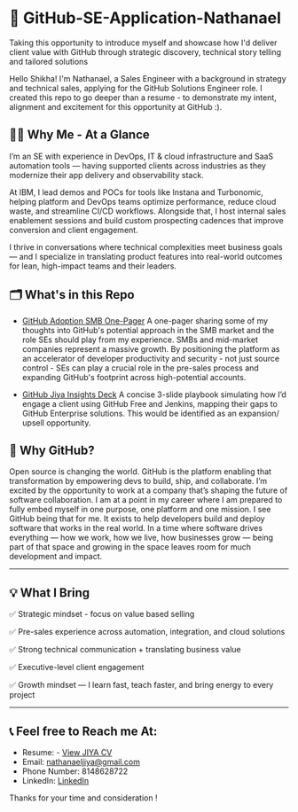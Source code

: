 # 🎯 GitHub-SE-Application-Nathanael
Taking this opportunity to introduce myself and showcase how I'd deliver client value with GitHub through strategic discovery, technical story telling and tailored solutions

Hello Shikha! I'm Nathanael, a Sales Engineer with a background in strategy and technical sales, applying for the GitHub Solutions Engineer role. I created this repo to go deeper than a resume - to demonstrate my intent, alignment and excitement for this opportunity at GitHub :).

## 🙋‍♂️ Why Me - At a Glance
I’m an SE with experience in DevOps, IT & cloud infrastructure and SaaS automation tools  — having supported clients across industries as they modernize their app delivery and observability stack.

At IBM, I lead demos and POCs for tools like Instana and Turbonomic, helping platform and DevOps teams optimize performance, reduce cloud waste, and streamline CI/CD workflows. Alongside that, I host internal sales enablement sessions and build custom prospecting cadences that improve conversion and client engagement.

I thrive in conversations where technical complexities meet business goals  — and I specialize in translating product features into real-world outcomes for lean, high-impact teams and their leaders.

## 🗂️ What's in this Repo

- [GitHub Adoption SMB One-Pager](./docs/GitHub%20Adoption%20SMB.pdf)
A one-pager sharing some of my thoughts into GitHub's potential approach in the SMB market and the role SEs should play from my experience. SMBs and mid-market companies represent a massive growth. By positioning the platform as an accelerator of developer productivity and security - not just source control - SEs can play a crucial role in the pre-sales process and expanding GitHub's footprint across high-potential accounts.


- [GitHub Jiya Insights Deck](./docs/GitHub%20Jiya%20Insights.pptx.pdf)
A concise 3-slide playbook simulating how I’d engage a client using GitHub Free and Jenkins, mapping their gaps to GitHub Enterprise solutions. This would be identified as an expansion/ upsell opportunity.

## 🚀 Why GitHub?

Open source is changing the world. GitHub is the platform enabling that transformation by empowering devs to build, ship, and collaborate. I’m excited by the opportunity to work at a company that’s shaping the future of software collaboration. I am at a point in my career where I am prepared to fully embed myself in one purpose, one platform and one mission. I see GitHub being that for me. It exists to help developers build and deploy software that works in the real world. In a time where software drives everything — how we work, how we live, how businesses grow — being part of that space and growing in the space leaves room for much development and impact.

---

## 💡 What I Bring

✅ Strategic mindset - focus on value based selling

✅ Pre-sales experience across automation, integration, and cloud solutions 

✅ Strong technical communication + translating business value 

✅ Executive-level client engagement

✅ Growth mindset — I learn fast, teach faster, and bring energy to every project

---

## 📞 Feel free to Reach me At:

- Resume: - [View JIYA CV](./docs/JIYA%20CV%20Git.docx.pdf)
- Email: nathanaeljiya@gmail.com 
- Phone Number: 8148628722
- LinkedIn: [LinkedIn](https://www.linkedin.com/in/nathanael-jiya-b81a5a158)

Thanks for your time and consideration !
